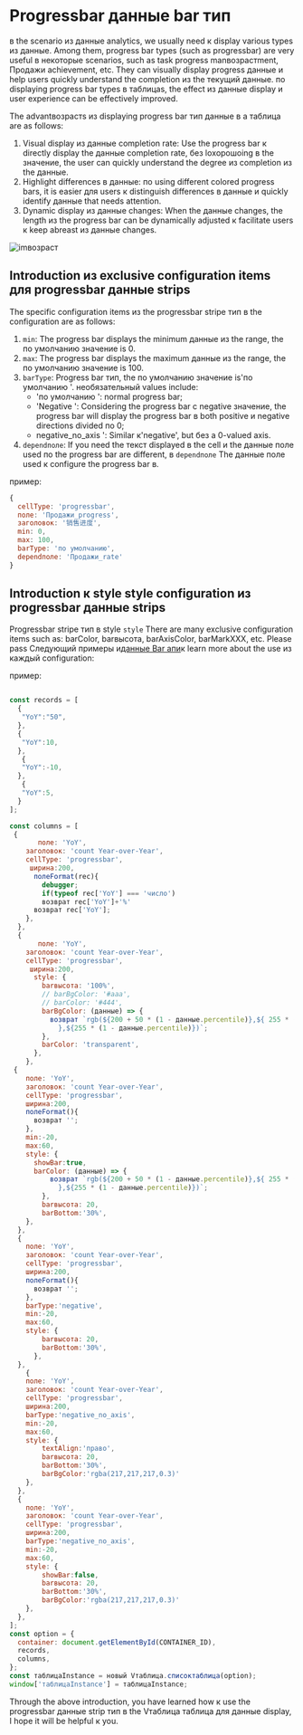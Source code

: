 # Progressbar данные bar тип

в the scenario из данные analytics, we usually need к display various types из данные. Among them, progress bar types (such as progressbar) are very useful в некоторые scenarios, such as task progress manвозрастment, Продажи achievement, etc. They can visually display progress данные и help users quickly understand the completion из the текущий данные. по displaying progress bar types в таблицаs, the effect из данные display и user experience can be effectively improved.

The advantвозрастs из displaying progress bar тип данные в a таблица are as follows:

1.  Visual display из данные completion rate: Use the progress bar к directly display the данные completion rate, без loхорошоing в the значение, the user can quickly understand the degree из completion из the данные.
2.  Highlight differences в данные: по using different colored progress bars, it is easier для users к distinguish differences в данные и quickly identify данные that needs attention.
3.  Dynamic display из данные changes: When the данные changes, the length из the progress bar can be dynamically adjusted к facilitate users к keep abreast из данные changes.

![imвозраст](https://lf9-dp-fe-cms-tos.byteorg.com/obj/bit-cloud/a222eb3ecfe32db85220dda02.png)

## Introduction из exclusive configuration items для progressbar данные strips

The specific configuration items из the progressbar stripe тип в the configuration are as follows:

1.  `min`: The progress bar displays the minimum данные из the range, the по умолчанию значение is 0.
2.  `max`: The progress bar displays the maximum данные из the range, the по умолчанию значение is 100.
3.  `barType`: Progress bar тип, the по умолчанию значение is'по умолчанию '. необязательный values include:
    *   'по умолчанию ': normal progress bar;
    *   'Negative ': Considering the progress bar с negative значение, the progress bar will display the progress bar в both positive и negative directions divided по 0;
    *   negative\_no\_axis ': Similar к'negative', but без a 0-valued axis.
4.  `dependполе`: If you need the текст displayed в the cell и the данные поле used по the progress bar are different, в `dependполе` The данные поле used к configure the progress bar в.

пример:

```javascript
{
  cellType: 'progressbar',
  поле: 'Продажи_progress',
  заголовок: '销售进度',
  min: 0,
  max: 100,
  barType: 'по умолчанию',
  dependполе: 'Продажи_rate'
}
```

## Introduction к style style configuration из progressbar данные strips

Progressbar stripe тип в style `style` There are many exclusive configuration items such as: barColor, barвысота, barAxisColor, barMarkXXX, etc. Please pass Следующий примеры и[данные Bar апи](../../option/списоктаблица-columns-progressbar)к learn more about the use из каждый configuration:

пример:

```javascript liveдемонстрация template=vтаблица

const records = [
  {
   "YoY":"50",
  },
  {
   "YoY":10,
  },
   {
   "YoY":-10,
  },
   {
   "YoY":5,
  }
];

const columns = [
 {
       поле: 'YoY',
    заголовок: 'count Year-over-Year',
    cellType: 'progressbar',
     ширина:200,
      полеFormat(rec){
        debugger;
        if(typeof rec['YoY'] === 'число')
        возврат rec['YoY']+'%'
      возврат rec['YoY'];
    },
  },
  {
       поле: 'YoY',
    заголовок: 'count Year-over-Year',
    cellType: 'progressbar',
     ширина:200,
      style: {
        barвысота: '100%',
        // barBgColor: '#aaa',
        // barColor: '#444',
        barBgColor: (данные) => {
          возврат `rgb(${200 + 50 * (1 - данные.percentile)},${ 255 * (1 - данные.percentile)
            },${255 * (1 - данные.percentile)})`;
        },
        barColor: 'transparent',
      },
    },
 {
    поле: 'YoY',
    заголовок: 'count Year-over-Year',
    cellType: 'progressbar',
    ширина:200,
    полеFormat(){
      возврат '';
    },
    min:-20,
    max:60,
    style: {
      showBar:true,
      barColor: (данные) => {
          возврат `rgb(${200 + 50 * (1 - данные.percentile)},${ 255 * (1 - данные.percentile)
            },${255 * (1 - данные.percentile)})`;
        },
        barвысота: 20,
        barBottom:'30%',
    },
  },
  {
    поле: 'YoY',
    заголовок: 'count Year-over-Year',
    cellType: 'progressbar',
    ширина:200,
    полеFormat(){
      возврат '';
    },
    barType:'negative',
    min:-20,
    max:60,
    style: {
        barвысота: 20,
        barBottom:'30%',
      },
  },
    {
    поле: 'YoY',
    заголовок: 'count Year-over-Year',
    cellType: 'progressbar',
    ширина:200,
    barType:'negative_no_axis',
    min:-20,
    max:60,
    style: {
        textAlign:'право',
        barвысота: 20,
        barBottom:'30%',
        barBgColor:'rgba(217,217,217,0.3)'
    },
  },
  {
    поле: 'YoY',
    заголовок: 'count Year-over-Year',
    cellType: 'progressbar',
    ширина:200,
    barType:'negative_no_axis',
    min:-20,
    max:60,
    style: {
        showBar:false,
        barвысота: 20,
        barBottom:'30%',
        barBgColor:'rgba(217,217,217,0.3)'
    },
  },
];
const option = {
  container: document.getElementById(CONTAINER_ID),
  records,
  columns,
};
const таблицаInstance = новый Vтаблица.списоктаблица(option);
window['таблицаInstance'] = таблицаInstance;
```

Through the above introduction, you have learned how к use the progressbar данные strip тип в the Vтаблица таблица для данные display, I hope it will be helpful к you.
